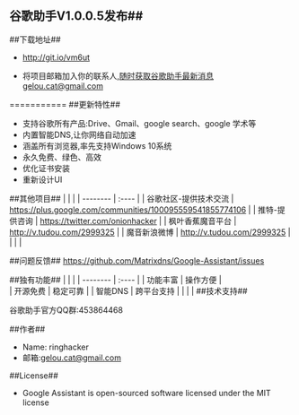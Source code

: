 ﻿## 谷歌助手V1.0.0.5发布##
##下载地址##
- http://git.io/vm6ut

- 将项目邮箱加入你的联系人,随时获取谷歌助手最新消息gelou.cat@gmail.com


===========
##更新特性##

- 支持谷歌所有产品:Drive、Gmail、google search、google 学术等
- 内置智能DNS,让你网络自动加速
- 涵盖所有浏览器,率先支持Windows 10系统
- 永久免费、绿色、高效
- 优化证书安装
- 重新设计UI

##其他项目##
|    |   |
| --------   | :----  |
| 谷歌社区-提供技术交流 | https://plus.google.com/communities/100095559541855774106 |
| 推特-提供咨询 | https://twitter.com/onionhacker |
| 枫叶香蕉魔音平台 | http://v.tudou.com/2999325 |
| 魔音新浪微博 | http://v.tudou.com/2999325 |
|    |   |

##问题反馈##
https://github.com/Matrixdns/Google-Assistant/issues

##独有功能##
|    |   |
| --------   | :----  |
| 功能丰富  | 操作方便  |  
| 开源免费 | 稳定可靠 | 
| 智能DNS | 跨平台支持  |
|    |   |
##技术支持##

谷歌助手官方QQ群:453864468

##作者##
- Name: ringhacker
- 邮箱:gelou.cat@gmail.com

##License##

- Google Assistant is open-sourced software licensed under the MIT license

